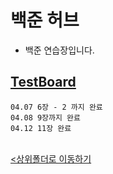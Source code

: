 # 백준 허브
- 백준 연습장입니다. 

[TestBoard](TestBoard.ipynb)
-
    04.07 6장 - 2 까지 완료
    04.08 9장까지 완료
    04.12 11장 완료

<br>[<상위폴더로 이동하기](../)